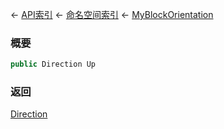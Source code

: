 ← [API索引](Api-Index) ← [命名空间索引](Namespace-Index) ← [MyBlockOrientation](VRageMath.MyBlockOrientation)

### 概要

```csharp
public Direction Up
```

### 返回

[Direction](VRageMath.Base6Directions+Direction)

